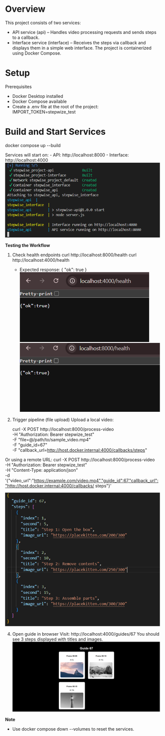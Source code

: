 # **Overview**

This project consists of two services:
 - API service (api) – Handles video processing requests and sends steps to a callback.
 - Interface service (interface) – Receives the steps via callback and displays them in a simple web interface.
The project is containerized using Docker Compose.

# **Setup**
   Prerequisites
   - Docker Desktop installed
   - Docker Compose available
 - Create a .env file at the root of the project: IMPORT_TOKEN=stepwize_test


# **Build and Start Services**
   docker compose up --build

   Services will start on:
     - API: http://localhost:8000
     - Interface: http://localhost:4000
     ![api working](screenshots/api.png)

 **Testing the Workflow**
1. Check health endpoints
   curl http://localhost:8000/health
   curl http://localhost:4000/health

   - Expected response:
      { "ok": true }
      ![4000](screenshots/4000.png)
      ![8000](./screenshots/8000.png)

2. Trigger pipeline (file upload)
 Upload a local video:

   curl -X POST http://localhost:8000/process-video \
     -H "Authorization: Bearer stepwize_test" \
     -F "file=@/path/to/sample_video.mp4" \
     -F "guide_id=67" \
     -F "callback_url=http://host.docker.internal:4000/callbacks/steps"

 Or using a remote URL:
   curl -X POST http://localhost:8000/process-video \
     -H "Authorization: Bearer stepwize_test" \
     -H "Content-Type: application/json" \
     -d '{"video_url":"https://example.com/video.mp4","guide_id":67,"callback_url":"http://host.docker.internal:4000/callbacks/   steps"}'


![received json file](screenshots/jsonfile.png)

4. Open guide in browser
   Visit:
     http://localhost:4000/guides/67
   You should see 3 steps displayed with titles and images.
      ![frontend](screenshots/output.png)

**Note**
   - Use docker compose down --volumes 
      to reset the services.